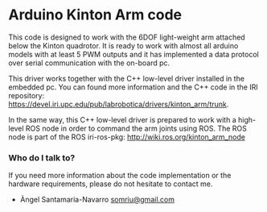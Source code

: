 # **Arduino Kinton Arm code** #

This code is designed to work with the 6DOF light-weight arm attached below the Kinton quadrotor. It is ready to work with almost all arduino models with at least 5 PWM outputs and it has implemented a data protocol over serial communication with the on-board pc.

This driver works together with the C++ low-level driver installed in the embedded pc. You can found more information and the C++ code in the IRI repository: https://devel.iri.upc.edu/pub/labrobotica/drivers/kinton_arm/trunk.

In the same way, this C++ low-level driver is prepared to work with a high-level ROS node in order to command the arm joints using ROS. The ROS node is part of the ROS iri-ros-pkg: http://wiki.ros.org/kinton_arm_node


### **Who do I talk to?** ###

If you need more information about the code implementation or the hardware requirements, please do not hesitate to contact me.

* Àngel Santamaria-Navarro somriu@gmail.com